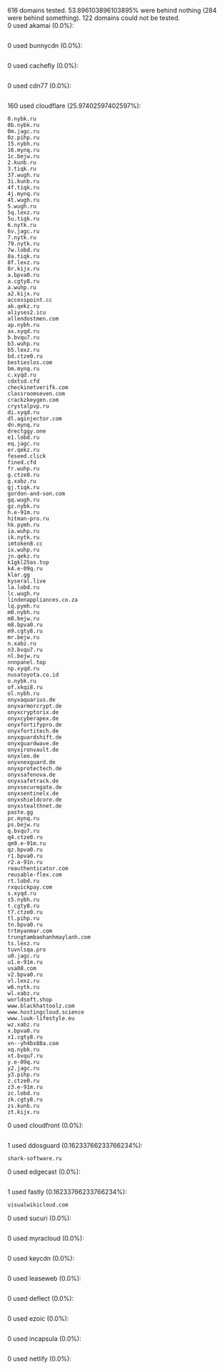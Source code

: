 616 domains tested. 53.896103896103895% were behind nothing (284 were behind something). 122 domains could not be tested.<br>
0 used akamai (0.0%):
```

```

0 used bunnycdn (0.0%):
```

```

0 used cachefly (0.0%):
```

```

0 used cdn77 (0.0%):
```

```

160 used cloudflare (25.97402597402597%):
```
0.nybk.ru
0b.nybk.ru
0m.jagc.ru
0z.pihp.ru
15.nybh.ru
16.mynq.ru
1c.bejw.ru
2.kunb.ru
3.tiqk.ru
37.wugh.ru
3i.kunb.ru
4f.tiqk.ru
4j.mynq.ru
4t.wugh.ru
5.wugh.ru
5q.lexz.ru
5u.tiqk.ru
6.nytk.ru
6v.jagc.ru
7.nytk.ru
79.nytk.ru
7w.lobd.ru
8a.tiqk.ru
8f.lexz.ru
8r.kijx.ru
a.bpva0.ru
a.cgty8.ru
a.wuhp.ru
a2.kijx.ru
accesspoint.cc
ak.qekz.ru
aliyses2.icu
allendostmen.com
ap.nybh.ru
ax.xyqd.ru
b.bvqu7.ru
b3.wuhp.ru
b5.lexz.ru
bd.ctze0.ru
bestieslos.com
bm.mynq.ru
c.xyqd.ru
cdxtsd.cfd
checkinetverifk.com
classroomseven.com
crackzkeygen.com
crystalpvp.ru
di.xyqd.ru
dl.aginjector.com
dn.mynq.ru
drectggy.one
e1.lobd.ru
eq.jagc.ru
er.qekz.ru
feseed.click
fined.cfd
fr.wuhp.ru
g.ctze0.ru
g.xabz.ru
gj.tiqk.ru
gordon-and-son.com
gq.wugh.ru
gz.nybk.ru
h.e-91m.ru
hitman-pro.ru
hk.pymh.ru
ia.wuhp.ru
ik.nytk.ru
imtoken8.cc
ix.wuhp.ru
jn.qekz.ru
k1gkl25as.top
k4.e-09q.ru
klar.gg
kyseral.live
la.lobd.ru
lc.wugh.ru
lindenappliances.co.za
lq.pymh.ru
m0.nybh.ru
m8.bejw.ru
m8.bpva0.ru
m9.cgty8.ru
mr.bejw.ru
n.xabz.ru
n3.bvqu7.ru
nl.bejw.ru
nnnpanel.top
np.xyqd.ru
nusatoyota.co.id
o.nybk.ru
of.xkqi8.ru
ol.nybh.ru
onyxaquarius.de
onyxarmorcrypt.de
onyxcryptorix.de
onyxcyberapex.de
onyxfortifypro.de
onyxfortitech.de
onyxguardshift.de
onyxguardwave.de
onyxironvault.de
onyxleo.de
onyxnexguard.de
onyxprotectech.de
onyxsafenova.de
onyxsafetrack.de
onyxsecuregate.de
onyxsentinelx.de
onyxshieldcore.de
onyxstealthnet.de
paste.gg
pc.mynq.ru
ps.bejw.ru
q.bvqu7.ru
q4.ctze0.ru
qm9.e-91m.ru
qz.bpva0.ru
r1.bpva0.ru
r2.a-91n.ru
reauthenticator.com
reusable-flex.com
rt.lobd.ru
rxquickpay.com
s.xyqd.ru
s5.nybh.ru
t.cgty8.ru
t7.ctze0.ru
tl.pihp.ru
tn.bpva0.ru
trtmyanmar.com
trungtambaohanhmaylanh.com
ts.lexz.ru
tuvnlsqa.pro
u0.jagc.ru
u1.e-91m.ru
usa08.com
v2.bpva0.ru
vl.lexz.ru
w6.nytk.ru
wl.xabz.ru
worldsoft.shop
www.blackhattoolz.com
www.hostingcloud.science
www.luuk-lifestyle.eu
wz.xabz.ru
x.bpva0.ru
x1.cgty8.ru
xn--yh4bx88a.com
xq.nybk.ru
xt.bvqu7.ru
y.e-09q.ru
y2.jagc.ru
y3.pihp.ru
z.ctze0.ru
z3.e-91m.ru
zc.lobd.ru
zk.cgty8.ru
zs.kunb.ru
zt.kijx.ru
```

0 used cloudfront (0.0%):
```

```

1 used ddosguard (0.16233766233766234%):
```
shark-software.ru
```

0 used edgecast (0.0%):
```

```

1 used fastly (0.16233766233766234%):
```
visualwikicloud.com
```

0 used sucuri (0.0%):
```

```

0 used myracloud (0.0%):
```

```

0 used keycdn (0.0%):
```

```

0 used leaseweb (0.0%):
```

```

0 used deflect (0.0%):
```

```

0 used ezoic (0.0%):
```

```

0 used incapsula (0.0%):
```

```

0 used netlify (0.0%):
```

```
